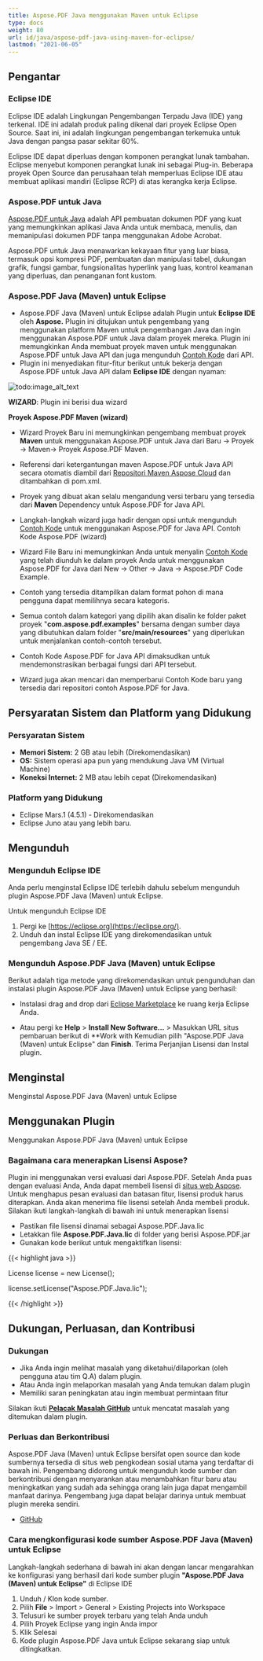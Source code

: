 ```yaml
---
title: Aspose.PDF Java menggunakan Maven untuk Eclipse
type: docs
weight: 80
url: id/java/aspose-pdf-java-using-maven-for-eclipse/
lastmod: "2021-06-05"
---
```


## Pengantar

### Eclipse IDE

Eclipse IDE adalah Lingkungan Pengembangan Terpadu Java (IDE) yang terkenal. IDE ini adalah produk paling dikenal dari proyek Eclipse Open Source. Saat ini, ini adalah lingkungan pengembangan terkemuka untuk Java dengan pangsa pasar sekitar 60%.

Eclipse IDE dapat diperluas dengan komponen perangkat lunak tambahan. Eclipse menyebut komponen perangkat lunak ini sebagai Plug-in. Beberapa proyek Open Source dan perusahaan telah memperluas Eclipse IDE atau membuat aplikasi mandiri (Eclipse RCP) di atas kerangka kerja Eclipse.

### Aspose.PDF untuk Java

[Aspose.PDF untuk Java](https://products.aspose.com/pdf/java/) adalah API pembuatan dokumen PDF yang kuat yang memungkinkan aplikasi Java Anda untuk membaca, menulis, dan memanipulasi dokumen PDF tanpa menggunakan Adobe Acrobat.

Aspose.PDF untuk Java menawarkan kekayaan fitur yang luar biasa, termasuk opsi kompresi PDF, pembuatan dan manipulasi tabel, dukungan grafik, fungsi gambar, fungsionalitas hyperlink yang luas, kontrol keamanan yang diperluas, dan penanganan font kustom.

### Aspose.PDF Java (Maven) untuk Eclipse

- Aspose.PDF Java (Maven) untuk Eclipse adalah Plugin untuk **Eclipse IDE** oleh **Aspose.** Plugin ini ditujukan untuk pengembang yang menggunakan platform Maven untuk pengembangan Java dan ingin menggunakan Aspose.PDF untuk Java dalam proyek mereka. Plugin ini memungkinkan Anda membuat proyek maven untuk menggunakan Aspose.PDF untuk Java API dan juga mengunduh [Contoh Kode](https://github.com/aspose-pdf/Aspose.Pdf-for-Java) dari API.
- Plugin ini menyediakan fitur-fitur berikut untuk bekerja dengan Aspose.PDF untuk Java API dalam **Eclipse IDE** dengan nyaman:

![todo:image_alt_text](https://i.imgur.com/KWKGljg.png)

**WIZARD**:
Plugin ini berisi dua wizard

**Proyek Aspose.PDF Maven (wizard)**

- Wizard Proyek Baru ini memungkinkan pengembang membuat proyek **Maven** untuk menggunakan Aspose.PDF untuk Java dari Baru -> Proyek -> Maven-> Proyek Aspose.PDF Maven.

- Referensi dari ketergantungan maven Aspose.PDF untuk Java API secara otomatis diambil dari [Repositori Maven Aspose Cloud](https://repository.aspose.com/webapp/#/artifacts/browse/tree/General/repo) dan ditambahkan di pom.xml.
- Proyek yang dibuat akan selalu mengandung versi terbaru yang tersedia dari **Maven** Dependency untuk Aspose.PDF for Java API.
- Langkah-langkah wizard juga hadir dengan opsi untuk mengunduh [Contoh Kode](https://github.com/aspose-pdf/Aspose.Pdf-for-Java) untuk menggunakan Aspose.PDF for Java API.
Contoh Kode Aspose.PDF (wizard)

- Wizard File Baru ini memungkinkan Anda untuk menyalin [Contoh Kode](https://github.com/aspose-pdf/Aspose.Pdf-for-Java) yang telah diunduh ke dalam proyek Anda untuk menggunakan Aspose.PDF for Java dari New -> Other -> Java -> Aspose.PDF Code Example.
- Contoh yang tersedia ditampilkan dalam format pohon di mana pengguna dapat memilihnya secara kategoris.
- Semua contoh dalam kategori yang dipilih akan disalin ke folder paket proyek "**com.aspose.pdf.examples**" bersama dengan sumber daya yang dibutuhkan dalam folder "**src/main/resources**" yang diperlukan untuk menjalankan contoh-contoh tersebut.
- Contoh Kode Aspose.PDF for Java API dimaksudkan untuk mendemonstrasikan berbagai fungsi dari API tersebut.

- Wizard juga akan mencari dan memperbarui Contoh Kode baru yang tersedia dari repositori contoh Aspose.PDF for Java.

## Persyaratan Sistem dan Platform yang Didukung

### Persyaratan Sistem

- **Memori Sistem:** 2 GB atau lebih (Direkomendasikan)
- **OS:** Sistem operasi apa pun yang mendukung Java VM (Virtual Machine)
- **Koneksi Internet:** 2 MB atau lebih cepat (Direkomendasikan)

### Platform yang Didukung

- Eclipse Mars.1 (4.5.1) - Direkomendasikan
- Eclipse Juno atau yang lebih baru.

## Mengunduh

### Mengunduh Eclipse IDE

Anda perlu menginstal Eclipse IDE terlebih dahulu sebelum mengunduh plugin Aspose.PDF Java (Maven) untuk Eclipse.

Untuk mengunduh Eclipse IDE

1. Pergi ke [https://eclipse.org](https://eclipse.org/).
1. Unduh dan instal Eclipse IDE yang direkomendasikan untuk pengembang Java SE / EE.

### Mengunduh Aspose.PDF Java (Maven) untuk Eclipse

Berikut adalah tiga metode yang direkomendasikan untuk pengunduhan dan instalasi plugin Aspose.PDF Java (Maven) untuk Eclipse yang berhasil:

- Instalasi drag and drop dari [Eclipse Marketplace](https://marketplace.eclipse.org/content/asposepdf-java-maven-eclipse) ke ruang kerja Eclipse Anda.

- Atau pergi ke **Help** > **Install New Software...** > Masukkan URL situs pembaruan berikut di **Work with
Kemudian pilih "Aspose.PDF Java (Maven) untuk Eclipse" dan **Finish**. Terima Perjanjian Lisensi dan Instal plugin.

## Menginstal

Menginstal Aspose.PDF Java (Maven) untuk Eclipse

## Menggunakan Plugin

Menggunakan Aspose.PDF Java (Maven) untuk Eclipse

### Bagaimana cara menerapkan Lisensi Aspose?

Plugin ini menggunakan versi evaluasi dari Aspose.PDF. Setelah Anda puas dengan evaluasi Anda, Anda dapat membeli lisensi di [situs web Aspose](https://purchase.aspose.com/buy). Untuk menghapus pesan evaluasi dan batasan fitur, lisensi produk harus diterapkan. Anda akan menerima file lisensi setelah Anda membeli produk. Silakan ikuti langkah-langkah di bawah ini untuk menerapkan lisensi

- Pastikan file lisensi dinamai sebagai Aspose.PDF.Java.lic
- Letakkan file **Aspose.PDF.Java.lic** di folder yang berisi Aspose.PDF.jar
- Gunakan kode berikut untuk mengaktifkan lisensi:

{{< highlight java >}}

License license = new License();

license.setLicense("Aspose.PDF.Java.lic");

{{< /highlight >}}

## Dukungan, Perluasan, dan Kontribusi

### Dukungan

- Jika Anda ingin melihat masalah yang diketahui/dilaporkan (oleh pengguna atau tim Q.A) dalam plugin.
- Atau Anda ingin melaporkan masalah yang Anda temukan dalam plugin
- Memiliki saran peningkatan atau ingin membuat permintaan fitur

Silakan ikuti [**Pelacak Masalah GitHub**](https://github.com/aspose-pdf/Aspose.PDF-for-Java/issues) untuk mencatat masalah yang ditemukan dalam plugin.

### Perluas dan Berkontribusi

Aspose.PDF Java (Maven) untuk Eclipse bersifat open source dan kode sumbernya tersedia di situs web pengkodean sosial utama yang terdaftar di bawah ini. Pengembang didorong untuk mengunduh kode sumber dan berkontribusi dengan menyarankan atau menambahkan fitur baru atau meningkatkan yang sudah ada sehingga orang lain juga dapat mengambil manfaat darinya. Pengembang juga dapat belajar darinya untuk membuat plugin mereka sendiri.

- [GitHub](https://github.com/aspose-pdf/Aspose.PDF-for-Java/tree/master/Plugins/Aspose_Pdf_Java_Maven_for_Eclipse)

### Cara mengkonfigurasi kode sumber Aspose.PDF Java (Maven) untuk Eclipse

Langkah-langkah sederhana di bawah ini akan dengan lancar mengarahkan ke konfigurasi yang berhasil dari kode sumber plugin **"Aspose.PDF Java (Maven) untuk Eclipse"** di Eclipse IDE

1. Unduh / Klon kode sumber.
1. Pilih **File** > Import > General > Existing Projects into Workspace
1. Telusuri ke sumber proyek terbaru yang telah Anda unduh
1. Pilih Proyek Eclipse yang ingin Anda impor
1. Klik Selesai
1. Kode plugin Aspose.PDF Java untuk Eclipse sekarang siap untuk ditingkatkan.